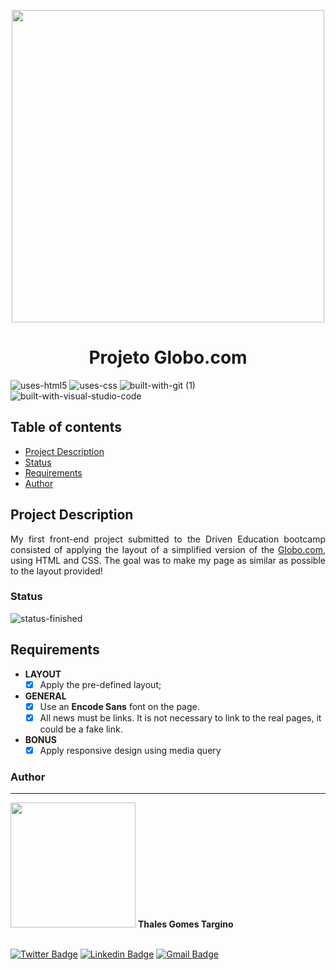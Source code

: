 
<p align="center">
  <img width="500px "src="https://user-images.githubusercontent.com/97575616/157578056-aded8b16-256b-4457-8703-e5590e867108.png">
</p>

<h1 align="center">Projeto Globo.com</h1>

![uses-html5](https://user-images.githubusercontent.com/97575616/152926412-a8c6da7f-0d54-4253-a820-cb264210bbcf.svg)
![uses-css](https://user-images.githubusercontent.com/97575616/152917480-e46ad631-d96c-413d-8b62-25012c52c7fc.svg)
![built-with-git (1)](https://user-images.githubusercontent.com/97575616/152927121-6e37ae20-6f09-4f84-9bdf-889ef6ef5773.svg)
![built-with-visual-studio-code](https://user-images.githubusercontent.com/97575616/152921255-9e6ad64b-5a0d-4f28-a3d0-f8c6a2774d85.svg)

## Table of contents
* [Project Description](#project-description)
* [Status](#status)
* [Requirements](#requirements)
* [Author](#author)


## Project Description
<p align="justify">My first front-end project submitted to the Driven Education bootcamp consisted of applying the layout of a simplified version of the <a href="https://www.globo.com">Globo.com</a>, using HTML and CSS. The goal was to make my page as similar as possible to the layout provided!</p>

### Status
![status-finished](https://user-images.githubusercontent.com/97575616/152926720-d042178b-24c0-4d6b-94fb-0ccbd3c082cc.svg)

## Requirements

* **LAYOUT**
    - [x] Apply the pre-defined layout;

* **GENERAL**
    - [x] Use an **Encode Sans** font on the page. 
    - [x] All news must be links. It is not necessary to link to the real pages, it could be a fake link.

* **BONUS**
    - [x] Apply responsive design using media query

### Author
---

<img width= 200px src="https://octodex.github.com/images/baracktocat.jpg" alt=""/>
<b>Thales Gomes Targino</b> 



<br /> [![Twitter Badge](https://img.shields.io/badge/-@thales_targino-1ca0f1?style=flat-square&labelColor=1ca0f1&logo=twitter&logoColor=white&link=https://twitter.com/thales_targino)](https://twitter.com/thales_targino) [![Linkedin Badge](https://img.shields.io/badge/-thalesgomest-blue?style=flat-square&logo=Linkedin&logoColor=white&link=https://www.linkedin.com/in/thales-gomes-targino/)](https://www.linkedin.com/in/thales-gomes-targino/) 
[![Gmail Badge](https://img.shields.io/badge/-thalestargino@gmail.com-c14438?style=flat-square&logo=Gmail&logoColor=white&link=mailto:thalestargino@gmail.com)](mailto:tgmarinho@gmail.com)
